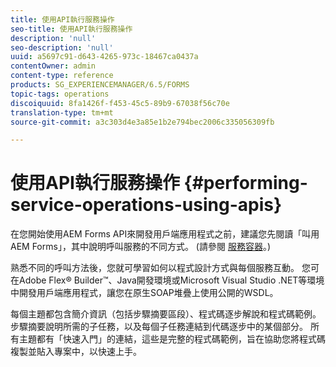 ```yaml
---
title: 使用API執行服務操作
seo-title: 使用API執行服務操作
description: 'null'
seo-description: 'null'
uuid: a5697c91-d643-4265-973c-18467ca0437a
contentOwner: admin
content-type: reference
products: SG_EXPERIENCEMANAGER/6.5/FORMS
topic-tags: operations
discoiquuid: 8fa1426f-f453-45c5-89b9-67038f56c70e
translation-type: tm+mt
source-git-commit: a3c303d4e3a85e1b2e794bec2006c335056309fb

---
```



# 使用API執行服務操作 {#performing-service-operations-using-apis}

在您開始使用AEM Forms API來開發用戶端應用程式之前，建議您先閱讀「叫用AEM Forms」，其中說明呼叫服務的不同方式。 (請參閱 [服務容器](/help/forms/developing/service-container.md#service-container)。)

熟悉不同的呼叫方法後，您就可學習如何以程式設計方式與每個服務互動。 您可在Adobe Flex® Builder™、Java開發環境或Microsoft Visual Studio .NET等環境中開發用戶端應用程式，讓您在原生SOAP堆疊上使用公開的WSDL。

每個主題都包含簡介資訊（包括步驟摘要區段）、程式碼逐步解說和程式碼範例。 步驟摘要說明所需的子任務，以及每個子任務連結到代碼逐步中的某個部分。 所有主題都有「快速入門」的連結，這些是完整的程式碼範例，旨在協助您將程式碼複製並貼入專案中，以快速上手。
